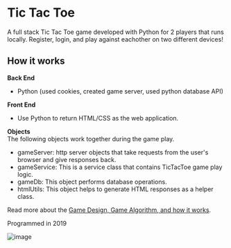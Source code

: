 # Tic Tac Toe
A full stack Tic Tac Toe game developed with Python for 2 players that runs locally. Register, login, and play against eachother on two different devices!

## How it works

**Back End**  
* Python (used cookies, created game server, used python database API)  

**Front End**  
* Use Python to return HTML/CSS as the web application. 

**Objects**  
The following objects work together during the game play.

* gameServer: http server objects that take requests from the user's browser and give responses back.
* gameService: This is a service class that contains TicTacToe game play logic.
* gameDb: This object performs database operations.
* htmlUtils: This object helps to generate HTML responses as a helper class.

Read more about the [Game Design, Game Algorithm, and how it works](https://docs.google.com/document/d/1L_UJQjNx2HcyUmsfjDECEAmbT21B2T3b-XVG56p_gJE/edit). 

Programmed in 2019

![image](https://github.com/CharlotteLaw/cs043_final_project/assets/69742430/470023c1-628a-4155-929d-b647e19c34f6)
